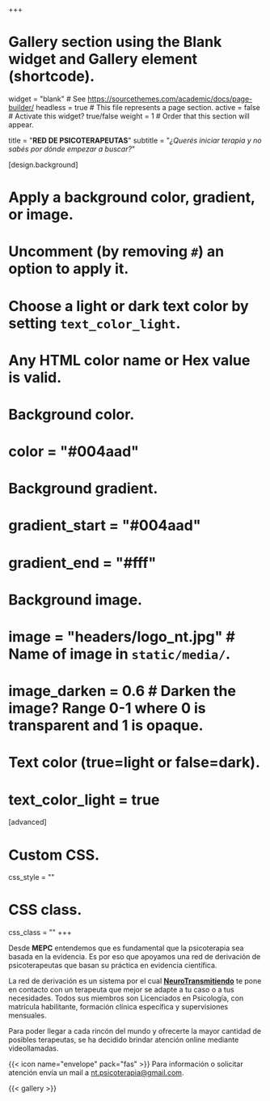 +++
# Gallery section using the Blank widget and Gallery element (shortcode).
widget = "blank"  # See https://sourcethemes.com/academic/docs/page-builder/
headless = true  # This file represents a page section.
active = false  # Activate this widget? true/false
weight = 1  # Order that this section will appear.

title = "**RED DE PSICOTERAPEUTAS**"
subtitle = "*¿Querés iniciar terapia y no sabés por dónde empezar a buscar?*"

[design.background]
  # Apply a background color, gradient, or image.
  #   Uncomment (by removing `#`) an option to apply it.
  #   Choose a light or dark text color by setting `text_color_light`.
  #   Any HTML color name or Hex value is valid.
  
  # Background color.
  # color = "#004aad"
  
  # Background gradient.
  # gradient_start = "#004aad"
  # gradient_end = "#fff"
  
  # Background image.
  # image = "headers/logo_nt.jpg"  # Name of image in `static/media/`.
  # image_darken = 0.6  # Darken the image? Range 0-1 where 0 is transparent and 1 is opaque.

  # Text color (true=light or false=dark).
   # text_color_light = true  
  
[advanced]
 # Custom CSS. 
 css_style = ""
 
 # CSS class.
 css_class = ""
+++


Desde **MEPC** entendemos que es fundamental que la psicoterapia sea basada en la evidencia. Es por eso que apoyamos una red de derivación de psicoterapeutas que basan su práctica en evidencia científica.

La red de derivación es un sistema por el cual [**NeuroTransmitiendo**](https://www.neurotransmitiendo.org/) te pone en contacto con un terapeuta que mejor se adapte a tu caso o a tus necesidades. Todos sus miembros son Licenciados en Psicología, con matrícula habilitante, formación clínica específica y supervisiones mensuales. 

Para poder llegar a cada rincón del mundo y ofrecerte la mayor cantidad de posibles terapeutas, se ha decidido brindar atención online mediante videollamadas.

{{< icon name="envelope" pack="fas" >}} Para información o solicitar atención envía un mail a nt.psicoterapia@gmail.com.

{{< gallery >}}
